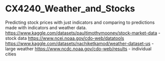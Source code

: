 # CX4240_Weather_and_Stocks

Predicting stock prices with just indicators and comparing to predictions made with indicators and weather data.
https://www.kaggle.com/datasets/paultimothymooney/stock-market-data - stock data
https://www.ncei.noaa.gov/cdo-web/datatools
https://www.kaggle.com/datasets/nachiketkamod/weather-dataset-us - large weather
https://www.ncdc.noaa.gov/cdo-web/results - individual cities
